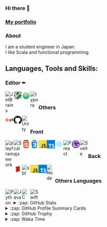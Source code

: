 ### Hi there 👋

### [My portfolio](https://www.soshiharami.com)

### About
I am a student engineer in Japan.<br/>
I like Scala and functional programming.

## Languages, Tools and Skills:

### Editor ✒
<img align="left" alt="JetBrains" width="26px" src="https://www.jetbrains.com/company/brand/img/jetbrains_logo.png" />
<img align="left" alt="vim Code" width="26px" src="https://raw.githubusercontent.com/github/explore/80688e429a7d4ef2fca1e82350fe8e3517d3494d/topics/vim/vim.png" />
<img align="left" alt="Atom" width="26px" src="https://raw.githubusercontent.com/github/explore/80688e429a7d4ef2fca1e82350fe8e3517d3494d/topics/atom/atom.png" />
<img align="left" alt="typora" width="26px" src="https://d33wubrfki0l68.cloudfront.net/afe968cf5a0924ca11a2d20fda0694743bf2d13b/80364/assets/images/tool-icons/typora.png" />

<br/>

### Others
<img align="left" alt="Git" width="26px" src="https://raw.githubusercontent.com/github/explore/80688e429a7d4ef2fca1e82350fe8e3517d3494d/topics/git/git.png" />
<img align="left" alt="GitHub" width="26px" src="https://raw.githubusercontent.com/github/explore/78df643247d429f6cc873026c0622819ad797942/topics/github/github.png" />
<img align="left" alt="Unity" width="26px" src="https://unity3d.com/profiles/unity3d/themes/unity/images/pages/branding_trademarks/unity-tab-square-black.png" />

<br/>

### Front
<img align="left" alt="playframework" width="26px" src="https://www.playframework.com/assets/images/logos/9382fa0d736c5e7f01d0b7c2726a924d-play_full_color.svg" />
<img align="left" alt="Scalajs" width="26px" src="https://www.scala-js.org/assets/img/scala-js-logo.svg" />
<img align="left" alt="HTML5" width="26px" src="https://raw.githubusercontent.com/github/explore/80688e429a7d4ef2fca1e82350fe8e3517d3494d/topics/html/html.png" />
<img align="left" alt="CSS3" width="26px" src="https://raw.githubusercontent.com/github/explore/80688e429a7d4ef2fca1e82350fe8e3517d3494d/topics/css/css.png" />
<img align="left" alt="JavaScript" width="26px" src="https://raw.githubusercontent.com/github/explore/80688e429a7d4ef2fca1e82350fe8e3517d3494d/topics/javascript/javascript.png" />
<img align="left" alt="TypeScript" width="26px" src="https://raw.githubusercontent.com/github/explore/80688e429a7d4ef2fca1e82350fe8e3517d3494d/topics/typescript/typescript.png" />
<img align="left" alt="React" width="26px" src="https://raw.githubusercontent.com/github/explore/80688e429a7d4ef2fca1e82350fe8e3517d3494d/topics/react/react.png" />
<img align="left" alt="Preact" width="26px" src="https://pbs.twimg.com/profile_images/1169233148003213313/9OWvs7hT_400x400.jpg" />
<img align="left" alt="Gatsby" width="26px" src="https://raw.githubusercontent.com/github/explore/e94815998e4e0713912fed477a1f346ec04c3da2/topics/gatsby/gatsby.png" />
<img align="left" alt="Svelte" width="26px" src="https://avatars2.githubusercontent.com/u/23617963?s=200&v=4" />

<br/>

### Back
<img align="left" alt="Scala" width="26px" src="https://raw.githubusercontent.com/github/explore/80688e429a7d4ef2fca1e82350fe8e3517d3494d/topics/scala/scala.png" />
<img align="left" alt="sbt" width="26px" src="https://www.scala-sbt.org/assets/sbt-logo.svg" />
<img align="left" alt="JavaScript" width="26px" src="https://raw.githubusercontent.com/github/explore/80688e429a7d4ef2fca1e82350fe8e3517d3494d/topics/javascript/javascript.png" />
<img align="left" alt="TypeScript" width="26px" src="https://raw.githubusercontent.com/github/explore/80688e429a7d4ef2fca1e82350fe8e3517d3494d/topics/typescript/typescript.png" />
<img align="left" alt="Node" width="26px" src="https://nodejs.org/static/images/logos/nodejs-new-pantone-black.svg" />

<br/>

### Others Languages
<img align="left" alt="Python" width="26px" src="https://camo.githubusercontent.com/91de473fa3f2f749a56effc3e64f1049d108251f/68747470733a2f2f75706c6f61642e77696b696d656469612e6f72672f77696b6970656469612f636f6d6d6f6e732f7468756d622f632f63332f507974686f6e2d6c6f676f2d6e6f746578742e7376672f37363870782d507974686f6e2d6c6f676f2d6e6f746578742e7376672e706e67" />
<img align="left" alt="Java" width="26px" src="https://logoeps.com/wp-content/uploads/2011/06/java-logo-vector.png" />
<img align="left" alt="C" width="26px" src="https://ytktblog.com/wp-content/uploads/2018/02/c-programming-logo-3c164317036013c8-256x256.png" />
<img align="left" alt="Swift" width="26px" src="https://upload.wikimedia.org/wikipedia/commons/thumb/9/9d/Swift_logo.svg/1138px-Swift_logo.svg.png" />

<br/>
<br/>

<details>
  <summary>:zap: GitHub Stats</summary>

  ![GitHub Stats](https://github-readme-stats.vercel.app/api?username=soshiharami&theme=synthwave&show_icons=true/)
　![GitHub Stats](https://github-readme-stats.vercel.app/api/top-langs/?username=soshiharami&theme=synthwave&show_icons=true/)
</details>

<details>
  <summary>:zap: GitHub Profile Summary Cards</summary>
  
  ![](https://github-profile-summary-cards.vercel.app/api/cards/profile-details?username=soshiharami&theme=dracula)
  ![](https://github-profile-summary-cards.vercel.app/api/cards/repos-per-language?username=soshiharami&theme=dracula)
  ![](https://github-profile-summary-cards.vercel.app/api/cards/productive-time?username=soshiharami&theme=dracula)
</details>
<details>
  <summary>:zap: GitHub Trophy</summary>

![GitHub Trophy](https://github-profile-trophy.vercel.app/?username=soshiharami)
</details>

<details>
    <summary>:zap: Waka Time </summary>
    <figure><embed src="https://wakatime.com/share/@soshi_harami/df061a91-08b2-4007-8963-8d2011104701.svg"></embed></figure>
</details>
<!--
**soshiharami/soshiharami** is a ✨ _special_ ✨ repository because its `README.md` (this file) appears on your GitHub profile.
